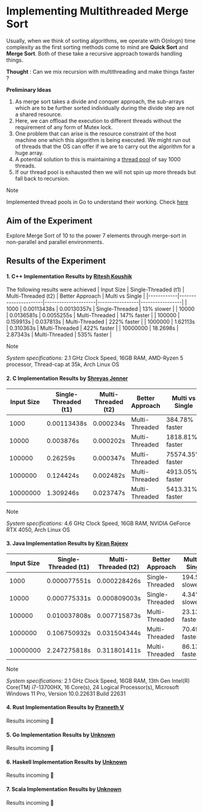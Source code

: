 # Implementing Multithreaded Merge Sort

Usually, when we think of sorting algorithms, we operate with O(nlogn) time 
complexity as the first sorting methods come to mind are **Quick Sort** and 
**Merge Sort**. Both of these take a recursive approach towards handling things. 

**Thought** : Can we mix recursion with multithreading and make things faster ?

**Preliminary Ideas**
1. As merge sort takes a divide and conquer approach, the sub-arrays which 
are to be further sorted individually during the divide step are not a shared 
resource.
2. Here, we can offload the execution to different threads without the 
requirement of any form of Mutex lock.
3. One problem that can arise is the resource constraint of the host machine 
one which this algorithm is being executed. We might run out of threads that 
the OS can offer if we are to carry out the algorithm for a huge array.
4. A potential solution to this is maintaining a [thread pool](https://www.youtube.com/watch?v=NgYS6mIUYmA&pp=ygULdGhyZWFkIHBvb2w%3D) of say 1000 threads.
5. If our thread pool is exhausted then we will not spin up more threads but fall 
back to recursion.

> [!NOTE]
> Implemented thread pools in Go to understand their working. Check [here](https://github.com/IAmRiteshKoushik/concurrency-in-depth/)

## Aim of the Experiment
Explore Merge Sort of 10 to the power 7 elements through merge-sort in 
non-parallel and parallel environments. 

## Results of the Experiment

#### 1. C++ Implementation Results by [Ritesh Koushik](https://github.com/IAmRiteshKoushik)
The following results were achieved
| Input Size | Single-Threaded (t1) | Multi-Threaded (t2) | Better Approach | Multi vs Single |
|------------|----------------------|---------------------|-----------------|-----------------|
| 1000       | 0.00113438s          | 0.00130357s         | Single-Threaded | 13% slower      |
| 10000      | 0.0136581s           | 0.0055255s          | Multi-Threaded  | 147% faster     |
| 100000     | 0.159913s            | 0.037813s           | Multi-Threaded  | 222% faster     |
| 1000000    | 1.62113s             | 0.310363s           | Multi-Threaded  | 422% faster     |
| 10000000   | 18.2698s             | 2.87343s            | Multi-Threaded  | 535% faster     |

> [!NOTE]
> *System specifications:* 2.1 GHz Clock Speed, 16GB RAM, AMD-Ryzen 5 processor,
Thread-cap at 35k, Arch Linux OS

#### 2. C Implementation Results by [Shreyas Jenner]()
| Input Size | Single-Threaded (t1) | Multi-Threaded (t2) | Better Approach | Multi vs Single |
|------------|----------------------|---------------------|-----------------|-----------------|
| 1000       | 0.00113438s          | 0.000234s           | Multi-Threaded  | 384.78% faster |
| 10000      | 0.003876s            | 0.000202s           | Multi-Threaded  | 1818.81% faster |
| 100000     | 0.26259s             | 0.000347s           | Multi-Threaded  | 75574.35% faster |
| 1000000    | 0.124424s            | 0.002482s           | Multi-Threaded  | 4913.05% faster |
| 10000000   | 1.309246s            | 0.023747s           | Multi-Threaded  | 5413.31% faster |

> [!NOTE]
> *System specifications:* 4.6 GHz Clock Speed, 16GB RAM, NVIDIA GeForce RTX 4050, Arch Linux OS

#### 3. Java Implementation Results by [Kiran Rajeev](https://github.com/KiranRajeev-KV)
| Input Size | Single-Threaded (t1)| Multi-Threaded (t2) | Better Approach | Multi vs Single|
|-------------|--------------------|---------------------|-----------------|----------------|
| 1000       | 0.000077551s        | 0.000228426s        | Single-Threaded | 194.55% slower |
| 10000      | 0.000775331s        | 0.000809003s        | Single-Threaded | 4.34% slower   |
| 100000     | 0.010037808s        | 0.007715873s        | Multi-Threaded  | 23.13% faster  |
| 1000000    | 0.106750932s        | 0.031504344s        | Multi-Threaded  | 70.49% faster  |
| 10000000   | 2.247275818s        | 0.311801411s        | Multi-Threaded  | 86.13% faster  |


> [!NOTE]
> *System specifications:* 2.1 GHz Clock Speed, 16GB RAM, 13th Gen Intel(R) Core(TM) i7-13700HX,
16 Core(s), 24 Logical Processor(s), Microsoft Windows 11 Pro, Version 10.0.22631 Build 22631

#### 4. Rust Implementation Results by [Praneeth V]()
Results incoming :construction:

#### 5. Go Implementation Results by [Unknown]()
Results incoming :construction:

#### 6. Haskell Implementation Results by [Unknown]()
Results incoming :construction:

#### 7. Scala Implementation Results by [Unknown]()
Results incoming :construction:
